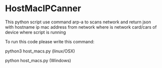 # HostMacIPCanner
This python script use command arp-a to scans network and return json with hostname ip mac address from network where is network card/cars of device where script is running

To run this code please write this command:

python3 host_macs.py (linux/OSX)

python host_macs.py (Windows)

